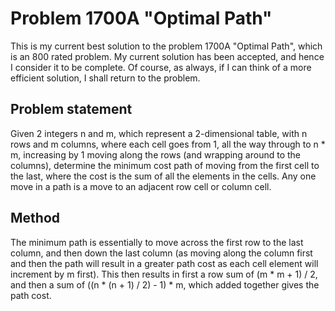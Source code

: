 # Problem 1700A "Optimal Path"
This is my current best solution to the problem 1700A "Optimal Path", which is an 800 rated problem. My current solution has been accepted, and hence I consider it to be complete. Of course, as always, if I can think of a more efficient solution, I shall return to the problem. 

## Problem statement
Given 2 integers n and m, which represent a 2-dimensional table, with n rows and m columns, where each cell goes from 1, all the way through to n * m, increasing by 1 moving along the rows (and wrapping around to the columns), determine the minimum cost path of moving from the first cell to the last, where the cost is the sum of all the elements in the cells. Any one move in a path is a move to an adjacent row cell or column cell.

## Method
The minimum path is essentially to move across the first row to the last column, and then down the last column (as moving along the column first and then the path will result in a greater path cost as each cell element will increment by m first). This then results in first a row sum of (m * m + 1) / 2, and then a sum of ((n * (n + 1) / 2) - 1) * m, which added together gives the path cost.